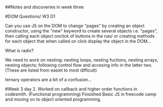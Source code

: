 ##Notes and discoveries in week three

#DOM Questions/ W3 D1

Can you use JS on the DOM to change "pages" by creating an object constructor, using the "new" keyword to create several objects i.e. "pages", then calling each object onclick of buttons in the nav/ or creating methods for each object that when called on click display the object in the DOM...

What is radix? 

We need to work on nesting: nesting loops, nesting fuctions, nesting arrays, nesting objects; following control flow and accesing info in the latter two. (These are listed from easiet to most difficult)

ternary operators are a bit of a confusion...

#Week 3 day 2.
Worked on callback and higher order functions in codesmith. (Functional programming)
Finsished Basic JS in freecode camp and moving on to object oriented programming.